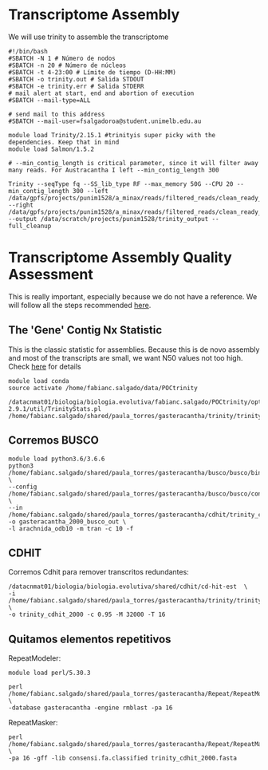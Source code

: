 
# Transcriptome Assembly

We will use trinity to assemble the transcriptome

```
#!/bin/bash
#SBATCH -N 1 # Número de nodos
#SBATCH -n 20 # Número de núcleos
#SBATCH -t 4-23:00 # Límite de tiempo (D-HH:MM)
#SBATCH -o trinity.out # Salida STDOUT
#SBATCH -e trinity.err # Salida STDERR
# mail alert at start, end and abortion of execution
#SBATCH --mail-type=ALL

# send mail to this address
#SBATCH --mail-user=fsalgadoroa@student.unimelb.edu.au

module load Trinity/2.15.1 #trinityis super picky with the dependencies. Keep that in mind
module load Salmon/1.5.2

# --min_contig_length is critical parameter, since it will filter away many reads. For Austracantha I left --min_contig_length 300

Trinity --seqType fq --SS_lib_type RF --max_memory 50G --CPU 20 --min_contig_length 300 --left /data/gpfs/projects/punim1528/a_minax/reads/filtered_reads/clean_ready_to_assemble/*.1.gz  --right /data/gpfs/projects/punim1528/a_minax/reads/filtered_reads/clean_ready_to_assemble/*.2.gz --output /data/scratch/projects/punim1528/trinity_output --full_cleanup
```

# Transcriptome Assembly Quality Assessment

This is really important, especially because we do not have a reference. We will follow all the steps recommended [here](https://github.com/trinityrnaseq/trinityrnaseq/wiki/Transcriptome-Assembly-Quality-Assessment). 

## The 'Gene' Contig Nx Statistic

This is the classic statistic for assemblies. Because this is de novo assembly and most of the transcripts are small, we want N50 values not too high. Check [here](https://github.com/trinityrnaseq/trinityrnaseq/wiki/Transcriptome-Contig-Nx-and-ExN50-stats) for details

```
module load conda
source activate /home/fabianc.salgado/data/POCtrinity

/datacnmat01/biologia/biologia.evolutiva/fabianc.salgado/POCtrinity/opt/trinity-2.9.1/util/TrinityStats.pl /home/fabianc.salgado/shared/paula_torres/gasteracantha/trinity/trinity_without_2000/Trinity_2000.fasta
```




## Corremos BUSCO
```
module load python3.6/3.6.6
python3 /home/fabianc.salgado/shared/paula_torres/gasteracantha/busco/busco/bin/busco \
--config /home/fabianc.salgado/shared/paula_torres/gasteracantha/busco/busco/config/config.ini \
--in /home/fabianc.salgado/shared/paula_torres/gasteracantha/cdhit/trinity_cdhit_2000.fasta -o gasteracantha_2000_busco_out \
-l arachnida_odb10 -m tran -c 10 -f
```

## CDHIT

Corremos Cdhit para remover transcritos redundantes:

```
/datacnmat01/biologia/biologia.evolutiva/shared/cdhit/cd-hit-est  \
-i /home/fabianc.salgado/shared/paula_torres/gasteracantha/trinity/trinity_without_2000/Trinity_2000.fasta \
-o trinity_cdhit_2000 -c 0.95 -M 32000 -T 16
```

## Quitamos elementos repetitivos

RepeatModeler:

```
module load perl/5.30.3 

perl /home/fabianc.salgado/shared/paula_torres/gasteracantha/Repeat/RepeatModeler/RepeatModeler/RepeatModeler \
-database gasteracantha -engine rmblast -pa 16
```
RepeatMasker:

```
perl /home/fabianc.salgado/shared/paula_torres/gasteracantha/Repeat/RepeatMasker/RepeatMasker \
-pa 16 -gff -lib consensi.fa.classified trinity_cdhit_2000.fasta
```

